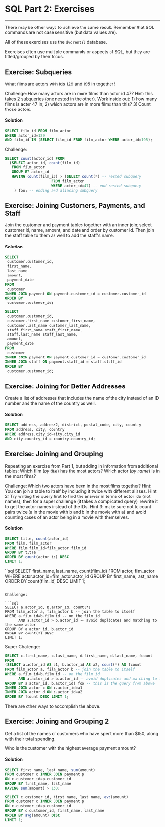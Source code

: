 # SQL Part 2: Exercises
----

There may be other ways to achieve the same result.  Remember that SQL commands are not case sensitive (but data values are).

All of these exercises use the `dvdrental` database.  

Exercises often use multiple commands or aspects of SQL, but they are titled/grouped by their focus.


## Exercise: Subqueries

What films are actors with ids 129 and 195 in together?

Challenge: How many actors are in more films than actor id 47?  Hint: this takes 2 subqueries (one nested in the other).  Work inside out: 1) how many films is actor 47 in; 2) which actors are in more films than this? 3) Count those actors.



#### Solution

```sql
SELECT film_id FROM film_actor
WHERE actor_id=129
AND film_id IN (SELECT film_id FROM film_actor WHERE actor_id=195);
```

Challenge: 

```sql
SELECT count(actor_id) FROM
  (SELECT actor_id, count(film_id)
   FROM film_actor
   GROUP BY actor_id
   HAVING count(film_id) > (SELECT count(*) -- nested subquery
   		 			 FROM film_actor 
   		 			 WHERE actor_id=47) -- end nested subquery
   	) foo; -- ending and aliasing subquery
```



## Exercise: Joining Customers, Payments, and Staff

Join the customer and payment tables together with an inner join; select customer id, name, amount, and date and order by customer id.  Then join the staff table to them as well to add the staff's name.  

#### Solution

```sql
SELECT
 customer.customer_id,
 first_name,
 last_name,
 amount,
 payment_date
FROM
 customer
INNER JOIN payment ON payment.customer_id = customer.customer_id
ORDER BY
 customer.customer_id;
```

```sql
SELECT
 customer.customer_id,
 customer.first_name customer_first_name,
 customer.last_name customer_last_name,
 staff.first_name staff_first_name,
 staff.last_name staff_last_name,
 amount,
 payment_date
FROM
 customer
INNER JOIN payment ON payment.customer_id = customer.customer_id
INNER JOIN staff ON payment.staff_id = staff.staff_id
ORDER BY
 customer.customer_id;
```

## Exercise: Joining for Better Addresses

Create a list of addresses that includes the name of the city instead of an ID number and the name of the country as well.   


#### Solution

```sql
SELECT address, address2, district, postal_code, city, country 
FROM address, city, country
WHERE address.city_id=city.city_id 
AND city.country_id = country.country_id;
```




## Exercise: Joining and Grouping

Repeating an exercise from Part 1, but adding in information from additional tables:  Which film (_by title_) has the most actors?  Which actor (_by name_) is in the most films?

Challenge: Which two actors have been in the most films together?  Hint: You can join a table to itself by including it twice with different aliases.  Hint 2: Try writing the query first to find the answer in terms of actor ids (not names); then for a super challenge (it takes a complicated query), rewrite it to get the actor names instead of the IDs.  Hint 3: make sure not to count pairs twice (a in the movie with b and b in the movie with a) and avoid counting cases of an actor being in a movie with themselves.


#### Solution

```sql
SELECT title, count(actor_id) 
FROM film, film_actor
WHERE film.film_id=film_actor.film_id
GROUP BY title
ORDER BY count(actor_id) DESC 
LIMIT 1;
```

``sql
SELECT first_name, last_name, count(film_id) 
FROM actor, film_actor
WHERE actor.actor_id=film_actor.actor_id
GROUP BY first_name, last_name
ORDER BY count(film_id) DESC 
LIMIT 1;
```

Challenge:

```sql
SELECT a.actor_id, b.actor_id, count(*)
FROM film_actor a, film_actor b -- join the table to itself
WHERE a.film_id=b.film_id -- on the film id
      AND a.actor_id > b.actor_id -- avoid duplicates and matching to the same actor
GROUP BY a.actor_id, b.actor_id
ORDER BY count(*) DESC 
LIMIT 1;
```

Super Challenge:

```sql
SELECT c.first_name, c.last_name, d.first_name, d.last_name, fcount
FROM
(SELECT a.actor_id AS a1, b.actor_id AS a2, count(*) AS fcount
FROM film_actor a, film_actor b -- join the table to itself
WHERE a.film_id=b.film_id -- on the film id
      AND a.actor_id > b.actor_id -- avoid duplicates and matching to the same actor
GROUP BY a.actor_id, b.actor_id) foo -- this is the query from above
INNER JOIN actor c ON c.actor_id=a1
INNER JOIN actor d ON d.actor_id=a2
ORDER BY fcount DESC LIMIT 1;
```

There are other ways to accomplish the above.


## Exercise: Joining and Grouping 2

Get a list of the names of customers who have spent more than $150, along with their total spending.

Who is the customer with the highest average payment amount?


#### Solution

```sql
SELECT first_name, last_name, sum(amount)
FROM customer c INNER JOIN payment p
ON c.customer_id=p.customer_id
GROUP BY first_name, last_name
HAVING sum(amount) > 150;
```

```sql
SELECT c.customer_id, first_name, last_name, avg(amount)
FROM customer c INNER JOIN payment p
ON c.customer_id=p.customer_id
GROUP BY c.customer_id, first_name, last_name
ORDER BY avg(amount) DESC 
LIMIT 1;
```





